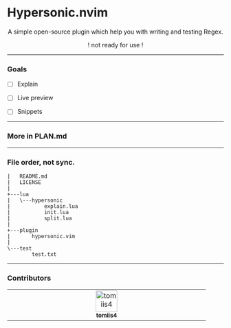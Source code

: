 # Hypersonic.nvim
<p align="center"> A simple open-source plugin which help you with writing and testing Regex. </p>
<p align="center"> ! not ready for use ! </p>


<hr>


### Goals
- [ ] Explain
- [ ] Live preview
- [ ] Snippets


<hr>


### More in PLAN.md


<hr>


### File order, not sync.
```
|   README.md
|   LICENSE
|
+---lua
|   \---hypersonic
|           explain.lua
|           init.lua
|           split.lua
|
+---plugin
|       hypersonic.vim
|
\---test
        test.txt
```

<hr>

### Contributors
<table>
    <tbody>
        <tr>
            <td align="center" valign="top" width="14.28%">
                <a href="https://github.com/tomiis4">
                <img src="https://avatars.githubusercontent.com/u/87276646?v=4" width="50px;" alt="tomiis4"/><br /><sub><b>tomiis4</b></sub>
                </a><br/>
            </td>
        </tr>
    </tbody>
</table>
